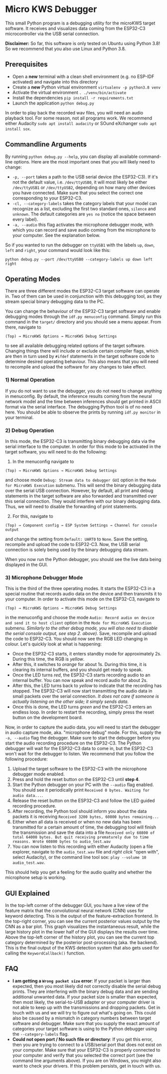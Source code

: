 # Micro KWS Debugger
This small Python program is a debugging utility for the microKWS target software. It receives and visualizes data coming from the ESP32-C3 microcontroller via the USB serial connection.

**Disclaimer:** So far, this software is only tested on Ubuntu using Python 3.8! So we recommend that you also use Linux and Python 3.8.

## Prerequisites
- Open a **new** terminal with a clean shell environment (e.g. no ESP-IDF activated) and navigate into this directory
- Create a **new** Python virtual environment `virtualenv -p python3.8 venv`
- Activate the virtual environment `. ./venv/bin/activate`
- Install the dependencies `pip install -r requirements.txt`
- Launch the application `python debug.py`

In order to play back the recorded wav files, you will need an audio playback tool. For some reason, not all programs work. We recommend either Audacity `sudo apt install audacity` or SOund eXchanger `sudo apt install sox`.

## Commandline Arguments
By running `python debug.py --help`, you can display all available command-line options. Here are the most important ones that you will likely need to change:

- `-p, --port` takes a path to the USB serial device (the ESP32-C3). If it's not the default value, i.e. `/dev/ttyUSB0`, it will most likely be either `/dev/ttyUSB1` or `/dev/ttyUSB2`, depending on how many other devices you have connected. Make sure that you select the correct one corresponding to your ESP32-C3.
- `-cl, --category-labels` takes the category labels that your model can recognize as a list, excluding the first two standard ones, `silence` and `unknown`. The default categories are `yes no` (notice the space between every label).
- `-a, --audio` this flag activates the microphone debugger mode, with which you can record and save audio coming from the microphone to your computer. See the explanation below.

So if you wanted to run the debugger on `ttyUSB1` with the labels `up`, `down`, `left` and `right`, your command would look like this:
```
python debug.py --port /dev/ttyUSB0 --category-labels up down left right
```

## Operating Modes
There are three different modes the ESP32-C3 target software can operate in. Two of them can be used in conjunction with this debugging tool, as they stream special binary debugging data to the PC.

You can change the behaviour of the ESP32-C3 target software and enable debugging modes through the `idf.py menuconfig` command. Simply run this command in the `target/` directory and you should see a menu appear. From there, navigate to
```
(Top) → MicroKWS Options → MicroKWS Debug Settings
```
to see all available debugging related options of the target software. Changing things there will include or exclude certain compiler flags, which are then in turn used by `#ifdef` statements in the target software code to determine desired operating behaviour. This also means that you will need to recompile and upload the software for any changes to take effect.

### 1) Normal Operation
If you do not want to use the debugger, you do not need to change anything in menuconfig. By default, the inference results coming from the neural network model and the time between inferences should get printed in ASCII format via the serial interface. The debugging Python tool is of no need here. You should be able to observe the prints by running `idf.py monitor` in your terminal.

### 2) Debug Operation
In this mode, the ESP32-C3 is transmitting binary debugging data via the serial interface to the computer. In order for this mode to be activated in the target software, you will need to do the following:

1) In the menuconfig navigate to
```
(Top) → MicroKWS Options → MicroKWS Debug Settings
```
and choose mode `Debug: Stream data to debugger GUI` option in the `Mode for MicroKWS Execution` submenu. This will send the binary debugging data over the serial USB connection. However, by default, all print and debug statements in the target software are also forwarded and transmitted over this serial connection. They would interfere with our binary debugging data. Thus, we will need to disable the forwarding of print statements.

2) For this, navigate to
```
(Top) → Component config → ESP System Settings → Channel for console output
```
and change the setting from `Default: UART0` to `None`. Save the setting, recompile and upload the code to ESP32-C3. Now, the USB serial connection is solely being used by the binary debugging data stream.

When you now run the Python debugger, you should see the live data being displayed in the GUI.

### 3) Microphone Debugger Mode
This is the third of the three operating modes. It starts the ESP32-C3 in a special routine that records audio data on the device and then transmits it to your computer. In order to activate this mode on the ESP32-C3, navigate to
```
(Top) → MicroKWS Options → MicroKWS Debug Settings
```
in the menuconfig and choose the mode `Audio: Record audio on device and send it to host client` option in the `Mode for MicroKWS Execution` submenu. *Similarly to the other debug mode, you will also need to disable the serial console output, see step 2. above).* Save, recompile and upload the code to ESP32-C3. You should now see the RGB LED changing in colour.
Let's quickly look at what is happening:
- Once the ESP32-C3 starts, it enters standby mode for approximately 2s. During this time, the RGB is *yellow*.
- After this, it switches to *orange* for about 1s. During this time, it is clearing its internal buffers, and you should get ready to speak.
- Once the LED turns *red*, the ESP32-C3 starts recording audio to an internal buffer. You can now speak and record audio for about 2s.
- After this, the LED turns back to *yellow* to indicate that the recording has stopped. The ESP32-C3 will now start transmitting the audio data in small packets over the serial connection. *It does not care if someone is actually listening on the other side; it simply sends data.*
- Once this is done, the LED turns *green* and the ESP32-C3 enters an endless loop. In order to restart the recording, simply press the reset button on the development board.

Now, in order to capture the audio data, you will need to start the debugger in audio capture mode, aka. "microphone debug" mode. For this, supply the `-a, --audio` flag the debugger. Make sure to start the debugger before you start the audio recording procedure on the ESP32-C3. The Python debugger will wait for the ESP32-C3 data to come in, but the ESP32-C3 won't wait for the debugger to listen. We recommend that you follow the following procedure:
1) Upload the target software to the ESP32-C3 with the microphone debugger mode enabled.
2) Press and hold the reset button on the ESP32-C3 until **step 4**.
3) Start the Python debugger on your PC with the `--audio` flag enabled. You should see it periodically print `Received 0 bytes. Waiting for audio data...`.
4) Release the reset button on the ESP32-C3 and follow the LED guided recording procedure.
5) After recording, the Python tool should inform you about the data packets it is receiving `Received 3200 bytes, 60800 bytes remaining...`
6) Either when all data is received or when no new data has been transmitted for a certain amount of time, the debugging tool will finish the transmission and save the data into a file `Received only 60800 of total 64000 bytes. But quit receiving prematurely due to time reasons.
Wrote 60800 bytes to audio_test.wav`
7) You can now listen to this recording with either Audacity (open a file explorer, navigate to the `audio_test.wav` file and *right click* "open with", select Audacity), or the command line tool sox: `play --volume 10 audio_test.wav`.

This should help you get a feeling for the audio quality and whether the microphone setup is working.

## GUI Explained
In the top-left corner of the debugger GUI, you have a live view of the feature matrix that the convolutional neural network (CNN) uses for keyword detecting. This is the output of the feature-extraction frontend. In the top-right corner, you can see the current posterior values output by the CNN as a bar plot. This graph visualizes the instantaneous result, while the large history plot in the lower half of the GUI displays the results over time. Above the top-left corner of the history plot, you can see the current top category determined by the posterior post-processing (aka. the backend). This is the final output of the KWS detection system that also gets used for calling the `KeywordCallback()` function.

## FAQ
- **I am getting a `Wrong packet size` error**: If your packet is larger than expected, then you most likely did not correctly disable the serial debug prints. They are interfering with the binary debug data and are sending additional unwanted data. If your packet size is smaller than expected, then most likely, the serial-to-USB adapter or your computer driver is not able to keep up with the transmissions and dropping packets. Get in touch with us and we will try to figure out what's going on. This could also be caused by a mismatch in category numbers between target software and debugger. Make sure that you supply the exact amount of categories your target software is using to the Python debugger using the `--category-labels` flag.
- **Could not open port / No such file or directory**: If you get this error, then you are trying to connect to a USB/serial port that does not exist on your computer. Make sure that your ESP32-C3 is properly connected to your computer and verify that you selected the correct port (see the command line arguments above). If you are on Windows, you might also want to check your drivers. If this problem persists, get in touch with us.
